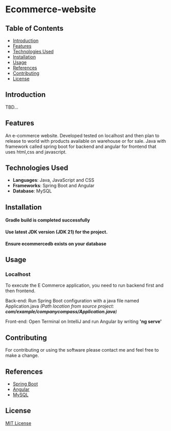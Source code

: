 # Ecommerce-website
## Table of Contents
- [Introduction](#introduction)
- [Features](#features)
- [Technologies Used](#technologies-used)
- [Installation](#installation)
- [Usage](#usage)
- [References](#references)
- [Contributing](#contributing)
- [License](#license)

## Introduction
TBD...

## Features
An e-commerce website. Developed tested on localhost and then plan to release to world with products available on 
warehouse or for sale. Java with framework called spring boot for backend and angular for frontend that uses html,css 
and javascript.

## Technologies Used
- **Languages**: Java, JavaScript and CSS
- **Frameworks**: Spring Boot and Angular
- **Database**: MySQL

## Installation
#### Gradle build is completed successfully
#### Use latest JDK version (JDK 21) for the project.
#### Ensure ecommercedb exists on your database

## Usage
### Localhost
To execute the E Commerce application, you need to run backend first and then frontend. 

Back-end:
    Run Spring Boot configuration with a java file named Application.java _(Path location from source project: **com/example/companycompass/Application.java**)_

Front-end:
    Open Terminal on IntelliJ and run Angular by writing **'ng serve'**

[//]: # (### DEV &#40;admin only&#41;)
[//]: # (TBD )
[//]: # (### PROD &#40;public/user&#41;)

## Contributing
For contributing or using the software please contact me and feel free to make a change.

## References
* [Spring Boot](https://spring.io/projects/spring-boot)
* [Angular](https://angular.dev/)
* [MySQL](https://www.mysql.com/)

## License
[MIT License](https://www.mit.edu/~amini/LICENSE.md)

